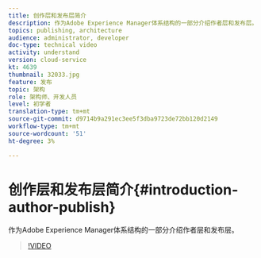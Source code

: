 ```yaml
---
title: 创作层和发布层简介
description: 作为Adobe Experience Manager体系结构的一部分介绍作者层和发布层。
topics: publishing, architecture
audience: administrator, developer
doc-type: technical video
activity: understand
version: cloud-service
kt: 4639
thumbnail: 32033.jpg
feature: 发布
topic: 架构
role: 架构师、开发人员
level: 初学者
translation-type: tm+mt
source-git-commit: d9714b9a291ec3ee5f3dba9723de72bb120d2149
workflow-type: tm+mt
source-wordcount: '51'
ht-degree: 3%

---
```



# 创作层和发布层简介{#introduction-author-publish}

作为Adobe Experience Manager体系结构的一部分介绍作者层和发布层。

>[!VIDEO](https://video.tv.adobe.com/v/32033/?quality=12&learn=on)